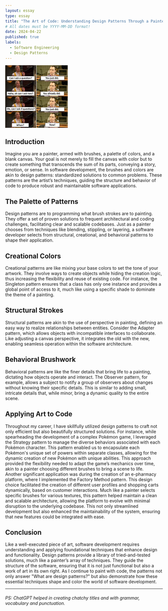 ```yaml
---
layout: essay
type: essay
title: "The Art of Code: Understanding Design Patterns Through a Painter’s Eyes"
# All dates must be YYYY-MM-DD format!
date: 2024-04-22
published: true
labels:
  - Software Engineering
  - Design Patterns
---
```

<img width="200px" class="rounded float-start pe-4" src="../img/smart3.jpg">


## Introduction
Imagine you are a painter, armed with brushes, a palette of colors, and a blank canvas. Your goal is not merely to fill the canvas with color but to create something that transcends the sum of its parts, conveying a story, emotion, or sense. In software development, the brushes and colors are akin to design patterns: standardized solutions to common problems. These patterns are the artist’s techniques, guiding the structure and behavior of code to produce robust and maintainable software applications.

## The Palette of Patterns
Design patterns are to programming what brush strokes are to painting. They offer a set of proven solutions to frequent architectural and coding challenges, facilitating clear and scalable codebases. Just as a painter chooses from techniques like blending, stippling, or layering, a software developer selects from structural, creational, and behavioral patterns to shape their application.

## Creational Colors
Creational patterns are like mixing your base colors to set the tone of your artwork. They involve ways to create objects while hiding the creation logic, thus increasing the flexibility and reuse of existing code. For instance, the Singleton pattern ensures that a class has only one instance and provides a global point of access to it, much like using a specific shade to dominate the theme of a painting.

## Structural Strokes
Structural patterns are akin to the use of perspective in painting, defining an easy way to realize relationships between entities. Consider the Adapter pattern, which allows objects with incompatible interfaces to collaborate. Like adjusting a canvas perspective, it integrates the old with the new, enabling seamless operation within the software architecture.

## Behavioral Brushwork
Behavioral patterns are like the finer details that bring life to a painting, dictating how objects operate and interact. The Observer pattern, for example, allows a subject to notify a group of observers about changes without knowing their specific details. This is similar to adding small, intricate details that, while minor, bring a dynamic quality to the entire scene.

## Applying Art to Code
Throughout my career, I have skillfully utilized design patterns to craft not only efficient but also beautifully structured solutions. For instance, while spearheading the development of a complex Pokémon game, I leveraged the Strategy pattern to manage the diverse behaviors associated with each Pokémon character. This pattern enabled us to encapsulate each Pokémon's unique set of powers within separate classes, allowing for the dynamic creation of new Pokémon with unique abilities. This approach provided the flexibility needed to adapt the game’s mechanics over time, akin to a painter choosing different brushes to bring a scene to life.
<br>
Another significant application was during the creation of an e-pharmacy platform, where I implemented the Factory Method pattern. This design choice facilitated the creation of different user profiles and shopping carts dynamically, based on customer interactions. Much like a painter selects specific brushes for various textures, this pattern helped maintain a clean and scalable architecture, allowing the platform to evolve with minimal disruption to the underlying codebase. This not only streamlined development but also enhanced the maintainability of the system, ensuring that new features could be integrated with ease.

## Conclusion
Like a well-executed piece of art, software development requires understanding and applying foundational techniques that enhance design and functionality. Design patterns provide a library of tried-and-tested solutions, much like a painter’s array of techniques. They guide the structure of the software, ensuring that it is not just functional but also a work of art in its own right. As I continue to paint with code, the patterns not only answer "What are design patterns?" but also demonstrate how these essential techniques shape and color the world of software development.

<hr>

###### PS: ChatGPT helped in creating chatchy titles and with grammar, vocabulary and punctuation.
